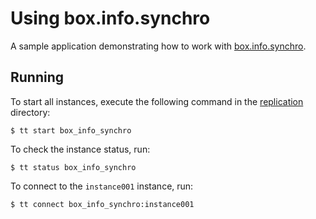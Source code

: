 # Using box.info.synchro

A sample application demonstrating how to work with [box.info.synchro](https://www.tarantool.io/en/doc/latest/reference/reference_lua/box_info/synchro/).

## Running

To start all instances, execute the following command in the [replication](../../../replication) directory:

```console
$ tt start box_info_synchro
```

To check the instance status, run:

```console
$ tt status box_info_synchro
```

To connect to the ``instance001`` instance, run:

```console
$ tt connect box_info_synchro:instance001
```